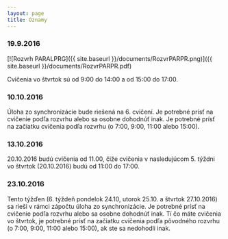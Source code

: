 ```yaml
---
layout: page
title: Oznamy
---
```


### 19.9.2016

[![Rozvrh PARALPRG]({{ site.baseurl }}/documents/RozvrPARPR.png)]({{ site.baseurl }}/documents/RozvrPARPR.pdf)

Cvičenia vo štvrtok sú od 9:00 do 14:00 a od 15:00 do 17:00.


### 10.10.2016

Úloha zo synchronizácie bude riešená na 6. cvičení. Je potrebné prísť na cvičenie podľa rozvrhu alebo sa osobne dohodnúť inak. Je potrebné prísť na začiatku cvičenia podľa rozvrhu (o 7:00, 9:00, 11:00 alebo 15:00).

### 13.10.2016

20.10.2016 budú cvičenia od 11.00, čiže cvičenia v nasledujúcom 5. týždni vo štvrtok (20.10.2016) budú od 11:00 do 17:00.

### 23.10.2016

Tento týžďen (6. týždeň pondelok 24.10, utorok 25.10. a štvrtok 27.10.2016) sa rieši v rámci zápočtu úloha zo synchronizácie. Je potrebné prísť na cvičenie podľa rozvrhu alebo sa osobne dohodnúť inak. Tí čo máte cvičenia vo štvrtok, je potrebné prísť na začiatku cvičenia podľa pôvodného rozvrhu (o 7:00, 9:00, 11:00 alebo 15:00), ak ste sa nedohodli inak.

